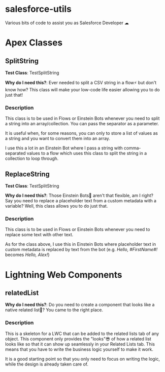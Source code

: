 # salesforce-utils
Various bits of code to assist you as Salesforce Developer ☁


# Apex Classes
## SplitString
**Test Class**: TestSplitString

**Why do I need this?**: Ever needed to split a CSV string in a flow⚡ but don't know how? This class will make your low-code life easier allowing you to do just that!

### Description 
This class is to be used in Flows or Einstein Bots whenever you need to split a string into an array/collection. You can pass the separator as a parameter.

It is useful when, for some reasons, you can only to store a list of values as a string and you want to convert them into an array. 

I use this a lot in an Einstein Bot where I pass a string with comma-separated values to a flow which uses this class to split the string in a collection to loop through.

## ReplaceString
**Test Class**: TestSplitString

**Why do I need this?**: Those Einstein Bots🤖 aren't that flexible, am I right? Say you need to replace a placeholder text from a custom metadata with a variable? Well, this class allows you to do just that.

### Description
This class is to be used in Flows or Einstein Bots whenever you need to replace some text with other text.

As for the class above, I use this in Einstein Bots where placeholder text in custom metadata is replaced by text from the bot (e.g. *Hello, #FirstName#!* becomes *Hello, Alex!*)

# Lightning Web Components
## relatedList
**Why do I need this?**: Do you need to create a component that looks like a native related list📃? You came to the right place.
### Description
This is a skeleton for a LWC that can be added to the related lists tab of any object. This component only provides the "looks"😎 of how a related list looks like so that it can show up seamlessly in your Related Lists tab. This means that you have to write the business logic yourself to make it work.

It is a good starting point so that you only need to focus on writing the logic, while the design is already taken care of.